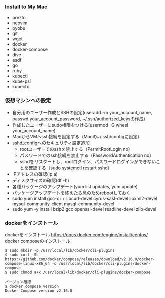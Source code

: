 ### Install to My Mac
- prezto
- neovim
- byobu
- git
- wget
- docker
- docker-compose
- dive
- asdf
- go
- ruby
- kubectl
- kube-ps1
- kubectx

### 仮想マシンへの設定
- 自分用のユーザー作成とSSHの設定(useradd -m your_account_name, passwd your_account_password, ~/.ssh/authorized_keysの作成)
- 作成したユーザーにsudo権限をつける(usermod -G wheel your_account_name)
- MacからVMへssh接続を設定する（Macの~/.ssh/configに設定）
- sshd_configへのセキュリティ設定追加
  - rootユーザーでのsshを禁止する（PermitRootLogin no）
  - パスワードでのssh接続を禁止する（PasswordAuthentication no）
  - sshdをリスタートし、rootログイン、パスワードログインができないことを確認する（sudo systemctl restart sshd）
- IPアドレスの確認(ip a)
- ディスクサイズの確認(df -h)
- 各種パッケージのアップデート(yum list updates, yum update)
- パッケージアップデートを終えたら念のためrebootしておく
- sudo yum install gcc-c++ libcurl-devel cyrus-sasl-devel libxml2-devel mysql-community-client mysql-community-devel
- sudo yum -y install bzip2 gcc openssl-devel readline-devel zlib-devel

### dockerをインストール

dockerをインストール https://docs.docker.com/engine/install/centos/
docker composeのインストール
```
$ sudo mkdir -p /usr/local/lib/docker/cli-plugins
$ sudo curl -SL https://github.com/docker/compose/releases/download/v2.16.0/docker-compose-linux-x86_64 -o /usr/local/lib/docker/cli-plugins/docker-compose
$ sudo chmod a+x /usr/local/lib/docker/cli-plugins/docker-compose

バージョン確認
$ docker compose version
Docker Compose version v2.16.0
```

